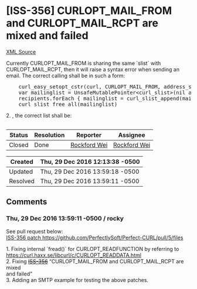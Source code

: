 # [ISS-356] CURLOPT_MAIL_FROM and CURLOPT_MAIL_RCPT are mixed and failed

[XML Source](../xml/ISS-356.xml)
<p><p>Currently CURLOPT_MAIL_FROM is sharing the same `slist` with CURLOPT_MAIL_RCPT, then it will raise a syntax error when sending an email. The correct calling shall be in such a form:</p>

<div class="code panel" style="border-width: 1px;"><div class="codeContent panelContent">
<pre class="code-java">
    curl_easy_setopt_cstr(curl, CURLOPT_MAIL_FROM, address_string)
    <span class="code-keyword">var</span> mailinglist = UnsafeMutablePointer&lt;curl_slist&gt;(nil as OpaquePointer?)
    recipients.forEach { mailinglist = curl_slist_append(mailinglist, $0.address)}
    curl_slist_free_all(mailinglist)
</pre>
</div></div>

<p>2. , the correct list shall be:</p>


<div class="code panel" style="border-width: 1px;"><div class="codeContent panelContent">
<pre class="code-java">
</pre>
</div></div>
</p>





Status|Resolution|Reporter|Assignee
------|----------|--------|--------
Closed|Done|[Rockford Wei](rocky)|[Rockford Wei]($rocky)





Created|Thu, 29 Dec 2016 12:13:38 -0500
-------|--------------
Updated|Thu, 29 Dec 2016 13:59:18 -0500
Resolved|Thu, 29 Dec 2016 13:59:11 -0500


## Comments




### Thu, 29 Dec 2016 13:59:11 -0500 / rocky 

<p><p>See pull request below:<br/>
<a href="https://github.com/PerfectlySoft/Perfect-CURL/pull/5/files" class="external-link" rel="nofollow">ISS-356 patch https://github.com/PerfectlySoft/Perfect-CURL/pull/5/files</a></p>

<p>1. Fixing internal `fread()` for CURLOPT_READFUNCTION by referring to<br/>
<a href="https://curl.haxx.se/libcurl/c/CURLOPT_READDATA.html" class="external-link" rel="nofollow">https://curl.haxx.se/libcurl/c/CURLOPT_READDATA.html</a><br/>
2. Fixing <a href="http://jira.perfect.org:8080/browse/ISS-356" title="CURLOPT_MAIL_FROM and CURLOPT_MAIL_RCPT are mixed and failed" class="issue-link" data-issue-key="ISS-356"><del>ISS-356</del></a> “CURLOPT_MAIL_FROM and CURLOPT_MAIL_RCPT are mixed<br/>
and failed”<br/>
3. Adding an SMTP example for testing the above patches.</p></p>


